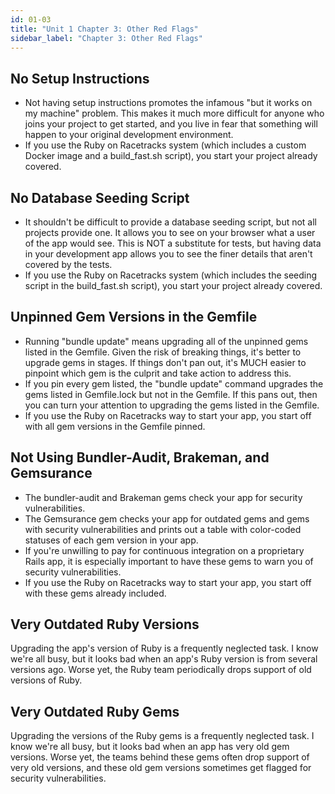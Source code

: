 ```yaml
---
id: 01-03
title: "Unit 1 Chapter 3: Other Red Flags"
sidebar_label: "Chapter 3: Other Red Flags"
---
```


## No Setup Instructions
* Not having setup instructions promotes the infamous "but it works on my machine" problem.  This makes it much more difficult for anyone who joins your project to get started, and you live in fear that something will happen to your original development environment.
* If you use the Ruby on Racetracks system (which includes a custom Docker image and a build_fast.sh script), you start your project already covered.

## No Database Seeding Script
* It shouldn't be difficult to provide a database seeding script, but not all projects provide one.  It allows you to see on your browser what a user of the app would see.  This is NOT a substitute for tests, but having data in your development app allows you to see the finer details that aren't covered by the tests.
* If you use the Ruby on Racetracks system (which includes the seeding script in the build_fast.sh script), you start your project already covered.

## Unpinned Gem Versions in the Gemfile
* Running "bundle update" means upgrading all of the unpinned gems listed in the Gemfile.  Given the risk of breaking things, it's better to upgrade gems in stages.  If things don't pan out, it's MUCH easier to pinpoint which gem is the culprit and take action to address this.
* If you pin every gem listed, the "bundle update" command upgrades the gems listed in Gemfile.lock but not in the Gemfile.  If this pans out, then you can turn your attention to upgrading the gems listed in the Gemfile.
* If you use the Ruby on Racetracks way to start your app, you start off with all gem versions in the Gemfile pinned.

## Not Using Bundler-Audit, Brakeman, and Gemsurance
* The bundler-audit and Brakeman gems check your app for security vulnerabilities.
* The Gemsurance gem checks your app for outdated gems and gems with security vulnerabilities and prints out a table with color-coded statuses of each gem version in your app.
* If you're unwilling to pay for continuous integration on a proprietary Rails app, it is especially important to have these gems to warn you of security vulnerabilities.
* If you use the Ruby on Racetracks way to start your app, you start off with these gems already included.

## Very Outdated Ruby Versions
Upgrading the app's version of Ruby is a frequently neglected task.  I know we're all busy, but it looks bad when an app's Ruby version is from several versions ago.  Worse yet, the Ruby team periodically drops support of old versions of Ruby.

## Very Outdated Ruby Gems
Upgrading the versions of the Ruby gems is a frequently neglected task.  I know we're all busy, but it looks bad when an app has very old gem versions.  Worse yet, the teams behind these gems often drop support of very old versions, and these old gem versions sometimes get flagged for security vulnerabilities.
